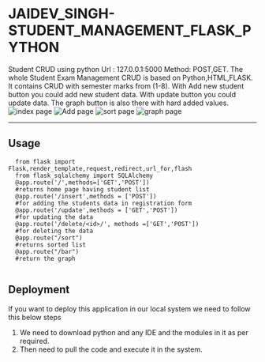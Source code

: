 # JAIDEV_SINGH-STUDENT_MANAGEMENT_FLASK_PYTHON
Student CRUD using python
Url : 127.0.0.1:5000
Method: POST,GET.
The whole Student Exam Management CRUD is based on Python,HTML,FLASK.
It contains CRUD with semester marks from (1-8).
With Add new student button you could add new student data.
With update button you could update data.
The graph button is also there with hard added values.
![index page](https://user-images.githubusercontent.com/120723984/211251538-76b2c29c-7970-4c24-ae65-b4154cc26578.png)
![Add page](https://user-images.githubusercontent.com/120723984/211251578-54ebff0c-5426-4a75-87b2-3ddd9ff7bbc0.png)
![sort page](https://user-images.githubusercontent.com/120723984/211251590-a57ab4ef-87d6-4b00-a95c-751b227113b1.png)
![graph page](https://user-images.githubusercontent.com/120723984/211251594-25996e32-05c9-43f4-8e3f-78248a846925.png)
<hr>
<h2> Usage </h2>

 

```
  from flask import Flask,render_template,request,redirect,url_for,flash
  from flask_sqlalchemy import SQLAlchemy
  @app.route('/',methods=['GET','POST'])
  #returns home page having student list
  @app.route('/insert',methods = ['POST'])
  #for adding the students data in registration form
  @app.route('/update',methods = ['GET','POST'])
  #for updating the data
  @app.route('/delete/<id>/', methods =['GET','POST'])
  #for deleting the data
  @app.route("/sort")
  #returns sorted list
  @app.route("/bar")
  #return the graph
  
```
<h2> Deployment </h2>

 

If you want to deploy this application in our local system we need to follow this below steps<br>
1. We need to download python and any IDE and the modules in it as per required.<br>
2. Then need to pull the code and execute it in the system.

